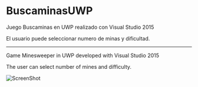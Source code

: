 # BuscaminasUWP


Juego Buscaminas en UWP realizado con Visual Studio 2015

El usuario puede seleccionar numero de minas y dificultad.

-------------------------------------------------------------

Game Minesweeper in UWP developed with Visual Studio 2015

The user can select number of mines and difficulty.



![ScreenShot](https://raw.github.com/luarca84/BuscaminasUWP/master/Screenshot.png)